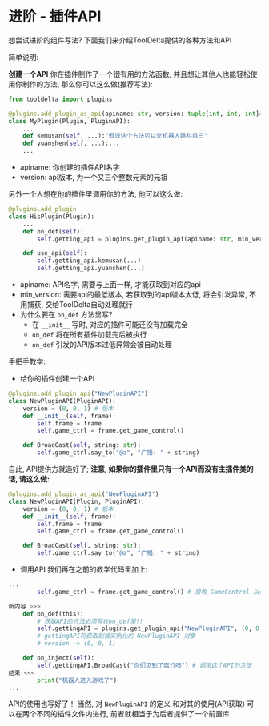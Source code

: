 # 进阶 - 插件API

想尝试进阶的组件写法? 下面我们来介绍ToolDelta提供的各种方法和API

简单说明:

<b>创建一个API</b>
你在插件制作了一个很有用的方法函数, 并且想让其他人也能轻松使用你制作的方法, 那么你可以这么做(推荐写法):

```python
from tooldelta import plugins

@plugins.add_plugin_as_api(apiname: str, version: tuple[int, int, int]=(0, 0, 1))
class MyPlugin(Plugin, PluginAPI):
    ...
    def kemusan(self, ...):"假设这个方法可以让机器人跳科目三"
    def yuanshen(self, ...):...
    ...
```
 - apiname: 你创建的插件API名字
 - version: api版本, 为一个又三个整数元素的元祖

另外一个人想在他的插件里调用你的方法, 他可以这么做:
```python
@plugins.add_plugin
class HisPlugin(Plugin):
    ...
    def on_def(self):
        self.getting_api = plugins.get_plugin_api(apiname: str, min_version: tuple[int, int, int]=(0, 0, 1))

    def use_api(self):
        self.getting_api.kemusan(...)
        self.getting_api.yuanshen(...)
```
 - apiname: API名字, 需要与上面一样, 才能获取到对应的api
 - min_version: 需要api的最低版本, 若获取到的api版本太低, 将会引发异常, 不用捕获, 交给ToolDelta自动处理就行
 - 为什么要在 `on_def` 方法里写?
    - 在 `__init__` 写时, 对应的插件可能还没有加载完全
    - `on_def` 将在所有插件加载完后被执行
    - `on_def` 引发的API版本过低异常会被自动处理


手把手教学:
- 给你的插件创建一个API
```python
@plugins.add_plugin_api("NewPluginAPI")
class NewPluginAPI(PluginAPI):
    version = (0, 0, 1) # 版本
    def __init__(self, frame):
        self.frame = frame
        self.game_ctrl = frame.get_game_control()

    def BroadCast(self, string: str):
        self.game_ctrl.say_to("@a", "广播: " + string)
```
自此, API提供方就造好了;
<b>注意, 如果你的插件里只有一个API而没有主插件类的话, 请这么做:</b>
```python
@plugins.add_plugin_as_api("NewPluginAPI")
class NewPluginAPI(Plugin, PluginAPI):
    version = (0, 0, 1) # 版本
    def __init__(self, frame):
        self.frame = frame
        self.game_ctrl = frame.get_game_control()

    def BroadCast(self, string: str):
        self.game_ctrl.say_to("@a", "广播: " + string)
```
- 调用API
我们再在之前的教学代码里加上:
```python
...
        self.game_ctrl = frame.get_game_control() # 接收 GameControl 以便之后使用

新内容 >>>
    def on_def(this):
        # 获取API的方法必须写在on_def里!!
        self.gettingAPI = plugins.get_plugin_api("NewPluginAPI", (0, 0, 1)) # 获取API, 第二个参数是要求的api的最低版本
        # gettingAPI将获取到被实例化的 NewPluginAPI 对象
        # version -> (0, 0, 1)

    def on_inject(self):
        self.gettingAPI.BroadCast("你们见到了腐竹吗") # 调用这个API的方法
结束 <<<
        print("机器人进入游戏了")
...
```
API的使用也写好了！
当然, 对 `NewPluginAPI` 的定义 和对其的使用(API获取) 可以在两个不同的插件文件内进行,
前者就相当于为后者提供了一个前置库.
